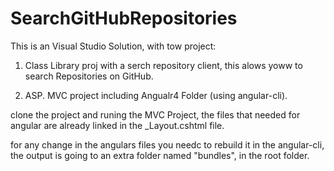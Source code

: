 # SearchGitHubRepositories



This is an Visual Studio Solution, with tow project:

1. Class Library proj with a serch repository client, this alows yoww to search Repositories on GitHub.

2. ASP. MVC project including Angualr4 Folder (using angular-cli).

clone the project and runing the MVC Project, the files that needed for angular are already linked  in the _Layout.cshtml file.

for any change in the angulars files you needc to rebuild it in the angular-cli, the output is going to an extra folder named "bundles", in the root folder.

